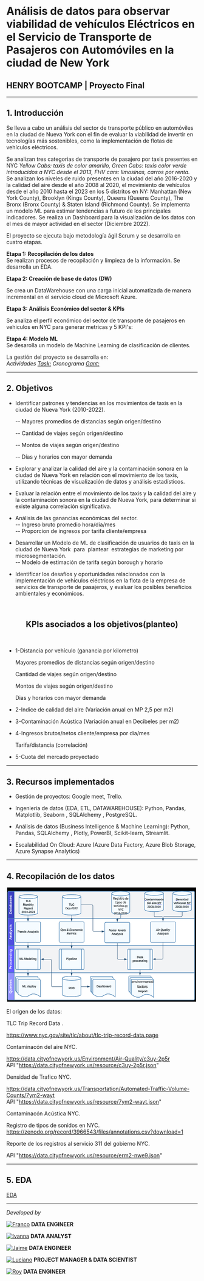 # <h1> Análisis de datos para observar viabilidad de vehículos Eléctricos en el Servicio de Transporte de Pasajeros con Automóviles en la ciudad de New York </h1> 
## **HENRY BOOTCAMP | Proyecto Final**
<hr>

## 1. Introducción

Se lleva a cabo un análisis del sector de transporte público en automóviles en la ciudad de Nueva York con el fin de evaluar la viabilidad de invertir en tecnologías más sostenibles, como la implementación de flotas de vehículos eléctricos.<br>

Se analizan tres categorias de transporte de pasajero por taxis presentes en NYC *Yellow Cabs: taxis de color amarillo, Green Cabs: taxis color verde introducidos a NYC desde el 2013, FHV cars: limosinas, carros por renta.* Se analizan los niveles de ruido presentes en la ciudad del año 2016-2020 y la calidad del aire desde el año 2008 al 2020, el movimiento de vehículos desde el año 2010 hasta el 2023 en los 5 distritos en NY: Manhattan (New York County), Brooklyn (Kings County), Queens (Queens County), The Bronx (Bronx County) & Staten Island (Richmond County). Se implementa un modelo ML para estimar tendencias a futuro de los principales indicadores. Se realiza un Dashboard para la visualización de los datos con el mes de mayor actividad en el sector (Diciembre 2022). <br>

El proyecto se ejecuta bajo metodología ágil Scrum y se desarrolla en cuatro etapas.<br>

**Etapa 1: Recopilación de los datos**<br>
Se realizan procesos de recopilación y limpieza de la información. Se desarrolla un EDA.  <br>

**Etapa 2: Creación de base de datos (DW)** <br>

Se crea un DataWarehouse con una carga inicial automatizada de manera incremental en el servicio cloud de Microsoft Azure.<br>

**Etapa 3: Análisis Económico del sector & KPIs** <br>

Se analiza el perfil económico del sector de transporte de pasajeros en vehiculos en NYC para generar metricas y 5 KPI's: <br>

**Etapa 4: Modelo ML** <br>
Se desarolla un modelo de Machine Learning de clasificación de clientes. <br>

La gestión del proyecto se desarrolla en:<br>
*Actividades [Task:](https://trello.com/b/BBq6OTiJ/proyecto-final) Cronograma [Gant:](https://docs.google.com/spreadsheets/d/10gupD91IRV9KfblHfoy6fAw1rV6vu_gw6LNHp0itnfo/edit#gid=1709744959)*

<hr>

## 2. Objetivos

- Identificar patrones y tendencias en los movimientos de taxis en la ciudad de Nueva York (2010-2022).

  -- Mayores promedios de distancias según origen/destino 

  -- Cantidad de viajes según origen/destino 

  -- Montos de viajes según origen/destino

  -- Días y horarios con mayor demanda <br>

- Explorar y analizar la calidad del aire y la contaminación sonora en la ciudad de Nueva York en relación con el movimiento de los taxis, utilizando técnicas de visualización de datos y análisis estadísticos.<br>

- Evaluar la relación entre el movimiento de los taxis y la calidad del aire y la contaminación sonora en la ciudad de Nueva York, para determinar si existe alguna correlación significativa. <br>

- Análisis de las ganancias económicas del sector. <br>
  -- Ingreso bruto promedio hora/día/mes <br>
  -- Proporcion de ingresos por tarifa cliente/empresa<br>

- Desarrollar un Modelo de ML de clasificación de usuarios de taxis en la ciudad de Nueva York  para  plantear  estrategias de marketing por microsegmentación.<br>
  -- Modelo de estimación de tarifa según borough y horario <br>

- Identificar los desafíos y oportunidades relacionados con la implementación de vehículos eléctricos en la flota de la empresa de servicios de transporte de pasajeros, y evaluar los posibles beneficios ambientales y económicos.


<br><h2 align="center">KPIs asociados a los objetivos(planteo)</h2><br>

- 1-Distancia por vehículo (ganancia por kilometro)

    Mayores promedios de distancias según origen/destino 

    Cantidad de viajes según origen/destino 

    Montos de viajes según origen/destino

    Dias y horarios con mayor demanda

- 2-Indice de calidad del aire (Variación anual en MP 2,5 per m2)

- 3-Contaminación Acústica (Variación anual en Decibeles per m2)

- 4-Ingresos brutos/netos cliente/empresa por dia/mes

    Tarifa/distancia (correlación)

- 5-Cuota del mercado proyectado
<hr>

## 3. Recursos implementados

- Gestión de proyectos: Google meet, Trello.<br>

- Ingenieria de datos (EDA, ETL, DATAWAREHOUSE): Python, Pandas, Matplotlib,  Seaborn , SQLAlchemy , PostgreSQL.<br> 

- Análisis de datos (Business Intelligence & Machine Learning): Python, Pandas, SQLAlchemy , Plotly, PowerBI, Scikit-learn, Streamlit.<br> 

- Escalabilidad On Cloud: Azure (Azure Data Factory, Azure Blob Storage, Azure Synapse Analytics) <br>

<hr>

## 4. Recopilación de los datos


<center><img src="jaime/_src/diagrama.png" width="500" height="300"/></center>

El origen de los datos:

TLC Trip Record Data .<br>

https://www.nyc.gov/site/tlc/about/tlc-trip-record-data.page<br>

Contaminacón del aire NYC.<br>

https://data.cityofnewyork.us/Environment/Air-Quality/c3uy-2p5r<br>
API "https://data.cityofnewyork.us/resource/c3uy-2p5r.json"

Densidad de Trafico NYC.<br>

https://data.cityofnewyork.us/Transportation/Automated-Traffic-Volume-Counts/7ym2-wayt <br>
API "https://data.cityofnewyork.us/resource/7ym2-wayt.json"

Contaminacón Acústica NYC.<br>

Registro de tipos de sonidos en NYC.<br>
https://zenodo.org/record/3966543/files/annotations.csv?download=1<br>

Reporte de los registros al servicio 311 del gobierno NYC. <br>

API "https://data.cityofnewyork.us/resource/erm2-nwe9.json"

<hr>

## 5. EDA

[EDA](https://docs.google.com/presentation/d/1JpArF9OQ-drCRJC0h2I5K6-4FtqC2zgzeXRlCp0JW94/edit#slide=id.g1e1000ce16a_3_11)


<hr>

*Developed by*

<a href="https://www.linkedin.com/in/franco-jonas-myburg-6095b8255/"><img alt="Franco" title="Connect with Franco" src="https://img.shields.io/badge/Franco Myburg-0077B5?style=flat&logo=Linkedin&logoColor=white"></a> **DATA ENGINEER**

<a href="https://www.linkedin.com/in/ivannagvdc/"><img alt="Ivanna" title="Connect with Ivanna" src="https://img.shields.io/badge/Ivanna Villa-0077B5?style=flat&logo=Linkedin&logoColor=white"></a> **DATA ANALYST**

<a href="https://www.linkedin.com/in/jospinoponce/"><img alt="Jaime" title="Connect with Jaime" src="https://img.shields.io/badge/Jaime Ospino-0077B5?style=flat&logo=Linkedin&logoColor=white"></a> **DATA ENGINEER**

<a href="https://www.linkedin.com/in/takticflow/"><img alt="Luciano" title="Connect with Luciano" src="https://img.shields.io/badge/Luciano Larrea-0077B5?style=flat&logo=Linkedin&logoColor=white"></a> **PROJECT MANAGER & DATA SCIENTIST**

<a href="https://www.linkedin.com/in/royquillca/"><img alt="Roy" title="Connect with Roy" src="https://img.shields.io/badge/Roy Quillca-0077B5?style=flat&logo=Linkedin&logoColor=white"></a> **DATA ENGINEER**





